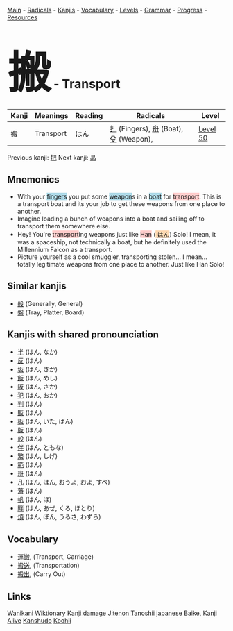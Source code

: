 <style> bigfont {font-size: 100px}</style>
[Main](../README.md) -
[Radicals](../radicals.md) -
[Kanjis](../kanjis.md) -
[Vocabulary](../vocabulary.md) -
[Levels](../levels.md) -
[Grammar](../grammar.md) - 
[Progress](../progress.md) -
[Resources](../resources.md)
# <bigfont> 搬</bigfont> - Transport 

| Kanji | Meanings | Reading | Radicals | Level |
| --- | --- | --- | --- | --- |
| 搬 | Transport | はん | [扌](../radicals/扌.md) (Fingers), [舟](../radicals/舟.md) (Boat), [殳](../radicals/殳.md) (Weapon),  | [Level 50](../levels/wk_level50.md) |

Previous kanji: [把](把.md) Next kanji: [晶](晶.md) 

## Mnemonics
 * With your <span style="background-color:#ADD8E6"> fingers</span> you put some <span style="background-color:#ADD8E6"> weapon</span>s in a <span style="background-color:#ADD8E6"> boat</span> for <span style="background-color:#ffcccb"> transport</span>. This is a transport boat and its your job to get these weapons from one place to another.
* Imagine loading a bunch of weapons into a boat and sailing off to transport them somewhere else.
* Hey! You're <span style="background-color:#ffcccb"> transport</span>ing weapons just like <span style="background-color:#ffcccb"> Han</span> (<span style="background-color:#fed8b1"> [はん](https://jisho.org/search/はん)</span>) Solo! I mean, it was a spaceship, not technically a boat, but he definitely used the Millennium Falcon as a transport.
* Picture yourself as a cool smuggler, transporting stolen... I mean... totally legitimate weapons from one place to another. Just like Han Solo!


## Similar kanjis
 * [般](般.md) (Generally, General)
* [盤](盤.md) (Tray, Platter, Board)



## Kanjis with shared pronounciation
 * [半](半.md) (はん, なか)
* [反](反.md) (はん)
* [坂](坂.md) (はん, さか)
* [飯](飯.md) (はん, めし)
* [阪](阪.md) (はん, さか)
* [犯](犯.md) (はん, おか)
* [判](判.md) (はん)
* [販](販.md) (はん)
* [板](板.md) (はん, いた, ばん)
* [版](版.md) (はん)
* [般](般.md) (はん)
* [伴](伴.md) (はん, ともな)
* [繁](繁.md) (はん, しげ)
* [範](範.md) (はん)
* [班](班.md) (はん)
* [凡](凡.md) (ぼん, はん, おうよ, およ, すべ)
* [藩](藩.md) (はん)
* [帆](帆.md) (はん, ほ)
* [畔](畔.md) (はん, あぜ, くろ, ほとり)
* [煩](煩.md) (はん, ぼん, うるさ, わずら)



## Vocabulary
 * [運搬](../vocabulary/搬.md), (Transport, Carriage)
* [搬送](../vocabulary/搬.md), (Transportation)
* [搬出](../vocabulary/搬.md), (Carry Out)




## Links 


[Wanikani](https://www.wanikani.com/kanji/搬)
[Wiktionary](https://en.wiktionary.org/wiki/搬)
[Kanji damage](http://www.kanjidamage.com/kanji/search?utf8=✓&q=搬)
[Jitenon](https://jitenon.com/kanji/搬)
[Tanoshii japanese](https://www.tanoshiijapanese.com/dictionary/kanji.cfm?k=搬)
[Baike](https://baike.baidu.com/item/搬),
[Kanji Alive](https://app.kanjialive.com/搬)
[Kanshudo](https://www.kanshudo.com/searchmn?q=搬)
[Koohii](https://kanji.koohii.com/study/kanji/搬)

